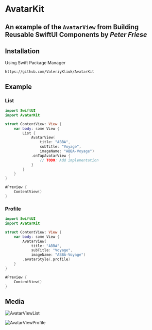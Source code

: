# AvatarKit

## An example of the `AvatarView` from **Building Reusable SwiftUI Components** by _Peter Friese_

## Installation

Using Swift Package Manager

```
https://github.com/ValeriyKliuk/AvatarKit
```

## Example

### List

```swift
import SwiftUI
import AvatarKit

struct ContentView: View {
    var body: some View {
        List {
            AvatarView(
                title: "ABBA",
                subTitle: "Voyage",
                imageName: "ABBA-Voyage")
            .onTapAvatarView {
                // TODO: Add implementation
            }
        }
    }
}

#Preview {
    ContentView()
}
```

### Profile

```swift
import SwiftUI
import AvatarKit

struct ContentView: View {
    var body: some View {
        AvatarView(
            title: "ABBA",
            subTitle: "Voyage",
            imageName: "ABBA-Voyage")
        .avatarStyle(.profile)
    }
}

#Preview {
    ContentView()
}
```

## Media

![AvatarViewList](https://github.com/ValeriyKliuk/AvatarKit/assets/750868/68209b19-8079-4d85-9efe-37167c6833f1)

![AvatarViewProfile](https://github.com/ValeriyKliuk/AvatarKit/assets/750868/755a4437-4107-4657-9504-7e6999415e87)
